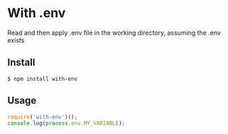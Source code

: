 # With .env
Read and then apply .env file in the working directory, assuming the .env exists

## Install
`$ npm install with-env`

## Usage
```javascript
require('with-env')();
console.log(process.env.MY_VARIABLE);
```

